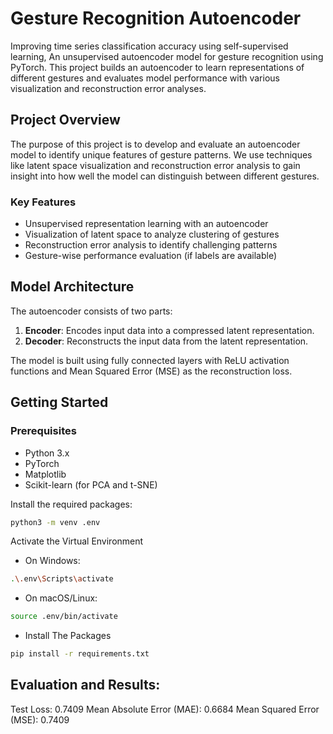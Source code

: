 # Gesture Recognition Autoencoder

Improving time series classification accuracy using self-supervised learning, An unsupervised autoencoder model for gesture recognition using PyTorch. This project builds an autoencoder to learn representations of different gestures and evaluates model performance with various visualization and reconstruction error analyses.

## Project Overview

The purpose of this project is to develop and evaluate an autoencoder model to identify unique features of gesture patterns. We use techniques like latent space visualization and reconstruction error analysis to gain insight into how well the model can distinguish between different gestures.

### Key Features

- Unsupervised representation learning with an autoencoder
- Visualization of latent space to analyze clustering of gestures
- Reconstruction error analysis to identify challenging patterns
- Gesture-wise performance evaluation (if labels are available)

## Model Architecture

The autoencoder consists of two parts:
1. **Encoder**: Encodes input data into a compressed latent representation.
2. **Decoder**: Reconstructs the input data from the latent representation.

The model is built using fully connected layers with ReLU activation functions and Mean Squared Error (MSE) as the reconstruction loss.

## Getting Started

### Prerequisites

- Python 3.x
- PyTorch
- Matplotlib
- Scikit-learn (for PCA and t-SNE)

Install the required packages:
```bash
python3 -m venv .env
```

Activate the Virtual Environment

- On Windows:
```bash
.\.env\Scripts\activate
```
- On macOS/Linux:
```bash
source .env/bin/activate
```
- Install The Packages
```bash
pip install -r requirements.txt
```

## Evaluation and Results:
Test Loss: 0.7409
Mean Absolute Error (MAE): 0.6684
Mean Squared Error (MSE): 0.7409


